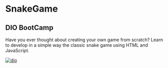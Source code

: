 # SnakeGame 
## DIO BootCamp


Have you ever thought about creating your own game from scratch? Learn to develop in a simple way the classic snake game using HTML and JavaScript.

<a href="https://ibb.co/cgNb0Kj"><img src="https://i.ibb.co/7YGgPxq/dio.png" alt="dio" border="0"></a>

